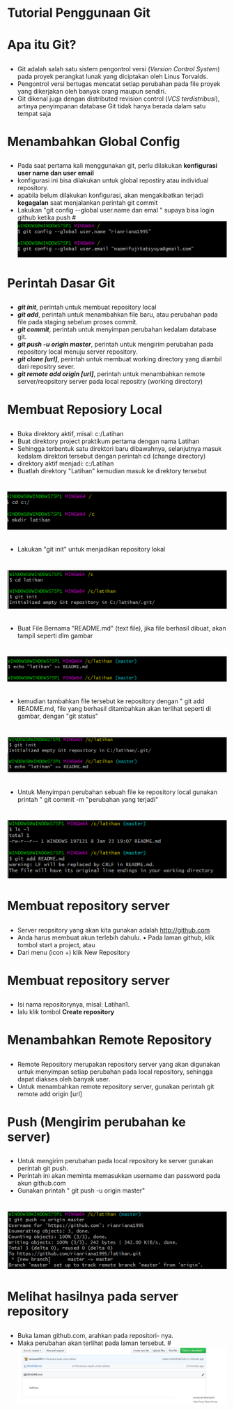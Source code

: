 # Tutorial Penggunaan Git <h1>
# Apa itu Git? <h2>
* Git adalah salah satu sistem pengontrol versi (_Version Control
System_) pada proyek perangkat lunak yang diciptakan oleh Linus
Torvalds. 
* Pengontrol versi bertugas mencatat setiap perubahan pada file
proyek yang dikerjakan oleh banyak orang maupun sendiri. 
* Git dikenal juga dengan distributed revision control (_VCS terdistribusi_),
artinya penyimpanan database Git tidak hanya berada dalam satu
tempat saja

# Menambahkan Global Config <h2>
* Pada saat pertama kali menggunakan git, perlu dilakukan **konfigurasi
user name dan user email**
* konfigurasi ini bisa dilakukan untuk global repostiry atau individual
repository. 
* apabila belum dilakukan konfigurasi, akan mengakibatkan terjadi
**kegagalan** saat menjalankan perintah git commit
* Lakukan "git config --global user.name dan emal " 
supaya bisa login github ketika push
#![GitHub Logo](Capture.PNG) 

# Perintah Dasar Git <h2>
* _**git init**_, perintah untuk membuat repository local
* _**git add**_, perintah untuk menambahkan file baru, atau perubahan
pada file pada staging sebelum proses commit. 
* _**git commit**_, perintah untuk menyimpan perubahan kedalam database git. 
* _**git push -u origin master**_, perintah untuk mengirim perubahan pada repository 
local menuju server repository. 
* _**git clone [url]**_, perintah untuk membuat working directory yang diambil dari 
repositry sever.
* _**git remote add origin [url]**_, perintah untuk menambahkan remote 
server/reopsitory server pada local repositry (working directory)

# Membuat Reposiory Local <h2>
* Buka direktory aktif, misal: c:/Latihan
* Buat direktory project praktikum pertama dengan nama Latihan
* Sehingga terbentuk satu direktori baru dibawahnya, selanjutnya masuk kedalam direktori tersebut dengan perintah cd (change
directory)
* direktory aktif menjadi: c:/Latihan 
* Buatlah direktory "Latihan" kemudian masuk ke direktory tersebut 
# ![GitHub Logo](1.PNG) <h2>
* Lakukan "git init" untuk menjadikan repository lokal 
# ![GitHub Logo](2.PNG) <h2>
* Buat File Bernama "README.md" (text file), jika file berhasil dibuat, akan tampil seperti dlm gambar
# ![GitHub Logo](3.PNG) <h2>
* kemudian tambahkan file tersebut ke repository dengan " git add 
README.md, file yang berhasil ditambahkan akan terlihat seperti di 
gambar, dengan "git status" 
# ![GitHub Logo](4.PNG) <h2>
* Untuk  Menyimpan perubahan sebuah file ke repository local gunakan 
printah " git commit -m "perubahan yang terjadi"
# ![GitHub Logo](5.PNG)
# Membuat repository server <h2>
* Server reopsitory yang akan kita gunakan adalah http://github.com
* Anda harus membuat akun terlebih dahulu. • Pada laman github, klik tombol start a project, atau
* Dari menu (icon +) klik New Repository

# Membuat repository server <h2>
* Isi nama repositorynya, misal: Latihan1.  
* lalu klik tombol **Create repository**

# Menambahkan Remote Repository <h2>
* Remote Repository merupakan repository server yang akan digunakan untuk menyimpan setiap perubahan pada local repository,
sehingga dapat diakses oleh banyak user. 
* Untuk menambahkan remote repository server, gunakan perintah
git remote add origin [url]
 
# Push (Mengirim perubahan ke server) <h2>
* Untuk mengirim perubahan pada local repository ke server gunakan perintah git push.
* Perintah ini akan meminta memasukkan username dan password pada akun github.com
* Gunakan printah " git push -u origin master" 
# ![GitHub Logo](7.PNG)

# Melihat hasilnya pada server repository <h2>
* Buka laman github.com, arahkan pada repositori- nya. 
* Maka perubahan akan terlihat pada laman tersebut. 
#![GitHub Logo](8.PNG)
